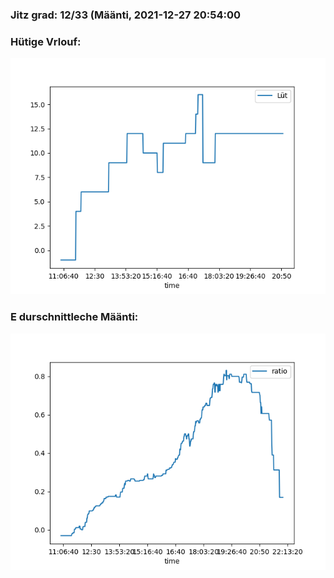 ### Jitz grad: 12/33 (Määnti, 2021-12-27 20:54:00

### Hütige Vrlouf:
![Graph](Today.png)

### E durschnittleche Määnti:
![Graph](Määnti.png)